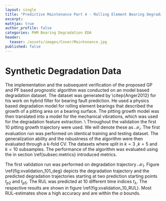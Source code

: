 ```yaml
---
layout: single
title: "Predictive Maintenance Part 4 - Rolling Element Bearing Degradation Dataset"
excerpt:
mathjax: true
author_profile: false
categories: PHM Bearing Degradation EDA
header:
  teaser: /assets/images/Cover/Maintenance.jpg
published: false
---
```


Synthetic Degradation Data
==========================

The implementation and the subsequent verification of the proposed GP and PF based prognostic algorithm was conducted on an model based degradation dataset. The dataset was generated by \citep{Anger2012} for his work on hybrid filter for bearing fault prediction. He used a physics based degradation model for rolling element bearings that described the growth of a pitting area on a bearing surface. The pitting growth model was then translated into a model for the mechanical vibrations, which was used for the degradation feature extraction. \\
Throughout the validation the first 10 pitting growth trajectory were used. We will denote these as $\mathcal{M}_i$.
The first evaluation run was performed on identical training and testing dataset. The generalization ability and the robustness of the algorithm were then evaluated through  a k-fold CV. The datasets where split in $k=3$ ,$k=5$ and $k=10$ subsamples.
The performance of the algorithm was evaluated using the in section \ref{subsec:metrics} introduced metrics.

The first validation run was performed on degradation trajectory $\mathcal{M}_1$. Figure \ref{fig:xvalidation_101_deg}  depicts the  degradation trajectory  and the predicted degradation trajectories starting at two prediction starting points ${t_p}_2$ and ${t_p}_5$.
The RUL was predicted at 10 different time indices ${t_\lambda}$. The respective results are shown in figure \ref{fig:xvalidation_10_RUL}. Most RUL-estimates show a high accuracy and are within the $\alpha$ bounds.
